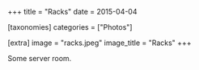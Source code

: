 +++
title = "Racks"
date = 2015-04-04

[taxonomies]
categories = ["Photos"]

[extra]
image = "racks.jpeg"
image_title = "Racks"
+++

Some server room.
